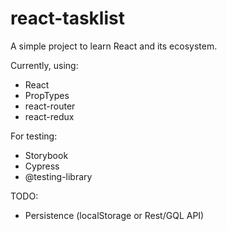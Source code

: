# react-tasklist

A simple project to learn React and its ecosystem.

Currently, using:
- React
- PropTypes
- react-router
- react-redux

For testing:
- Storybook
- Cypress
- @testing-library

TODO:
- Persistence (localStorage or Rest/GQL API)
